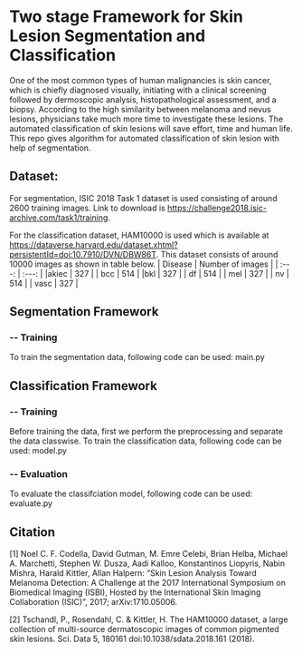 # Two stage Framework for Skin Lesion Segmentation and Classification

One of the most common types of human malignancies is skin cancer, which is chiefly diagnosed visually, initiating with a clinical screening followed by dermoscopic analysis, histopathological assessment, and a biopsy. According to the high similarity between melanoma and nevus lesions, physicians take much more time to investigate these lesions. The automated classification of skin lesions will save 
effort, time and human life. This repo gives algorithm for automated classification of skin lesion with help of segmentation.

## Dataset:
For segmentation, ISIC 2018 Task 1 dataset is used consisting of around 2600 training images. Link to download is https://challenge2018.isic-archive.com/task1/training.

For the classification dataset, HAM10000 is used which is available at https://dataverse.harvard.edu/dataset.xhtml?persistentId=doi:10.7910/DVN/DBW86T. This dataset consists of around 10000 images as shown in table below.
| Disease | Number of images | 
| :---: | :---: |
|akiec | 327 |
| bcc | 514 |
|bkl | 327 |
| df | 514 |
| mel | 327 |
| nv | 514 |
| vasc | 327 |

## Segmentation Framework
  ### -- Training
To train the segmentation data, following code can be used: main.py

## Classification Framework
  ### -- Training
Before training the data, first we perform the preprocessing and separate the data classwise.
To train the classification data, following code can be used: model.py

  ### -- Evaluation
To evaluate the classifciation model, following code can be used: evaluate.py








## Citation
[1] Noel C. F. Codella, David Gutman, M. Emre Celebi, Brian Helba, Michael A. Marchetti, Stephen W. Dusza, Aadi Kalloo, Konstantinos Liopyris, Nabin Mishra, Harald Kittler, Allan Halpern: “Skin Lesion Analysis Toward Melanoma Detection: A Challenge at the 2017 International Symposium on Biomedical Imaging (ISBI), Hosted by the International Skin Imaging Collaboration (ISIC)”, 2017; arXiv:1710.05006.

[2] Tschandl, P., Rosendahl, C. & Kittler, H. The HAM10000 dataset, a large collection of multi-source dermatoscopic images of common pigmented skin lesions. Sci. Data 5, 180161 doi:10.1038/sdata.2018.161 (2018).
